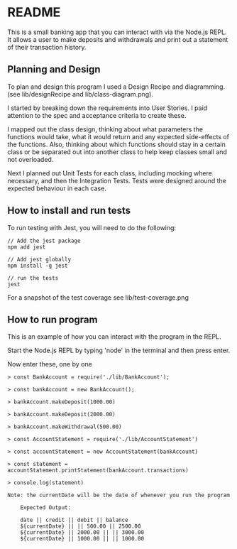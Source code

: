 # README 

This is a small banking app that you can interact with via the Node.js REPL.
It allows a user to make deposits and withdrawals and print out a statement of their transaction history.

## Planning and Design

To plan and design this program I used a Design Recipe and diagramming. (see lib/designRecipe and lib/class-diagram.png). 

I started by breaking down the requirements into User Stories. I paid attention to the spec and acceptance criteria to create these. 

I mapped out the class design, thinking about what parameters the functions would take, what it would return and any expected side-effects of the functions. Also, thinking about which functions should stay in a certain class or be separated out into another class to help keep classes small and not overloaded. 

Next I planned out Unit Tests for each class, including mocking where necessary, and then the Integration Tests. Tests were designed around the expected behaviour in each case. 

## How to install and run tests

To run testing with Jest, you will need to do the following:

    // Add the jest package
    npm add jest

    // Add jest globally
    npm install -g jest

    // run the tests
    jest
   

For a snapshot of the test coverage see lib/test-coverage.png

## How to run program

This is an example of how you can interact with the program in the REPL.

Start the Node.js REPL by typing 'node' in the terminal and then press enter.

Now enter these, one by one

    > const BankAccount = require('./lib/BankAccount');

    > const bankAccount = new BankAccount();

    > bankAccount.makeDeposit(1000.00)

    > bankAccount.makeDeposit(2000.00)

    > bankAccount.makeWithdrawal(500.00)

    > const AccountStatement = require('./lib/AccountStatement')

    > const accountStatement = new AccountStatement(bankAccount)

    > const statement = accountStatement.printStatement(bankAccount.transactions)

    > console.log(statement)

    Note: the currentDate will be the date of whenever you run the program
```
    Expected Output:

    date || credit || debit || balance  
    ${currentDate} || || 500.00 || 2500.00  
    ${currentDate} || 2000.00 || || 3000.00  
    ${currentDate} || 1000.00 || || 1000.00  
```
